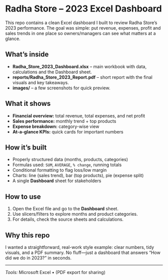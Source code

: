 # Radha Store – 2023 Excel Dashboard

This repo contains a clean Excel dashboard I built to review Radha Store’s 2023 performance. The goal was simple: put revenue, expenses, profit and sales trends in one place so owners/managers can see what matters at a glance.

## What’s inside
- **Radha_Store_2023_Dashboard.xlsx** – main workbook with data, calculations and the Dashboard sheet.
- **reports/Radha_Store_2023_Report.pdf** – short report with the final visuals and key takeaways.
- **images/** – a few screenshots for quick preview.

## What it shows
- **Financial overview:** total revenue, total expenses, and net profit
- **Sales performance:** monthly trend + top products
- **Expense breakdown:** category-wise view
- **At-a-glance KPIs:** quick cards for important numbers

## How it’s built
- Properly structured data (months, products, categories)
- Formulas used: `SUM`, `AVERAGE`, `% change`, running totals
- Conditional formatting to flag loss/low margin
- Charts: line (sales trend), bar (top products), pie (expense split)
- A single **Dashboard** sheet for stakeholders

## How to use
1. Open the Excel file and go to the **Dashboard** sheet.
2. Use slicers/filters to explore months and product categories.
3. For details, check the source sheets and calculations.

## Why this repo
I wanted a straightforward, real-work style example: clear numbers, tidy visuals, and a PDF summary. No fluff—just a dashboard that answers “How did we do in 2023?” in seconds.

---

*Tools:* Microsoft Excel • (PDF export for sharing)
